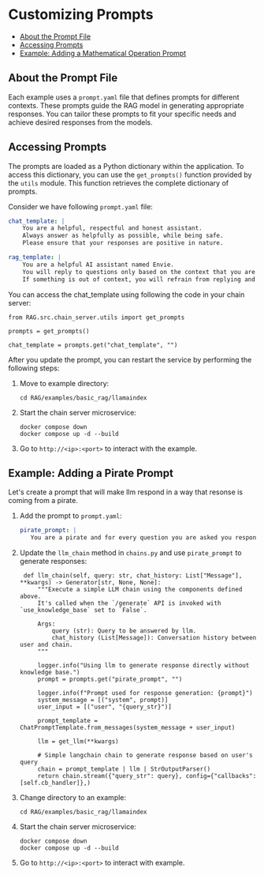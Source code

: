 <!--
  SPDX-FileCopyrightText: Copyright (c) 2023 NVIDIA CORPORATION & AFFILIATES. All rights reserved.
  SPDX-License-Identifier: Apache-2.0
-->

# Customizing Prompts

<!-- TOC -->

* [About the Prompt File](#about-the-prompt-file)
* [Accessing Prompts](#accessing-prompts)
* [Example: Adding a Mathematical Operation Prompt](#example-adding-a-mathematical-operation-prompt)

<!-- /TOC -->

## About the Prompt File

Each example uses a `prompt.yaml` file that defines prompts for different contexts.
These prompts guide the RAG model in generating appropriate responses.
You can tailor these prompts to fit your specific needs and achieve desired responses from the models.

## Accessing Prompts
The prompts are loaded as a Python dictionary within the application.
To access this dictionary, you can use the `get_prompts()` function provided by the `utils` module.
This function retrieves the complete dictionary of prompts.

Consider we have following `prompt.yaml` file:

```yaml
chat_template: |
    You are a helpful, respectful and honest assistant. 
    Always answer as helpfully as possible, while being safe. 
    Please ensure that your responses are positive in nature.

rag_template: |
    You are a helpful AI assistant named Envie. 
    You will reply to questions only based on the context that you are provided. 
    If something is out of context, you will refrain from replying and politely decline to respond to the user.
```

You can access the chat_template using following the code in your chain server:

```python3
from RAG.src.chain_server.utils import get_prompts

prompts = get_prompts()

chat_template = prompts.get("chat_template", "")
```

After you update the prompt, you can restart the service by performing the following steps:

1. Move to example directory:

   ```console
   cd RAG/examples/basic_rag/llamaindex
   ```

2. Start the chain server microservice:

   ```console
   docker compose down
   docker compose up -d --build
   ```

3. Go to `http://<ip>:<port>` to interact with the example.


## Example: Adding a Pirate Prompt

Let's create a prompt that will make llm respond in a way that resonse is coming from a pirate.

1. Add the prompt to `prompt.yaml`:
 
   ```yaml
   pirate_prompt: |
      You are a pirate and for every question you are asked you respond in the same way.
   ```

2. Update the `llm_chain` method in `chains.py` and use `pirate_prompt` to generate responses:

   ```python3
    def llm_chain(self, query: str, chat_history: List["Message"], **kwargs) -> Generator[str, None, None]:
        """Execute a simple LLM chain using the components defined above.
        It's called when the `/generate` API is invoked with `use_knowledge_base` set to `False`.

        Args:
            query (str): Query to be answered by llm.
            chat_history (List[Message]): Conversation history between user and chain.
        """

        logger.info("Using llm to generate response directly without knowledge base.")
        prompt = prompts.get("pirate_prompt", "")

        logger.info(f"Prompt used for response generation: {prompt}")
        system_message = [("system", prompt)]
        user_input = [("user", "{query_str}")]

        prompt_template = ChatPromptTemplate.from_messages(system_message + user_input)

        llm = get_llm(**kwargs)

        # Simple langchain chain to generate response based on user's query
        chain = prompt_template | llm | StrOutputParser()
        return chain.stream({"query_str": query}, config={"callbacks": [self.cb_handler]},)   
   ```

3. Change directory to an example:

   ```console
   cd RAG/examples/basic_rag/llamaindex
   ```

4. Start the chain server microservice:

   ```console
   docker compose down
   docker compose up -d --build
   ```

5. Go to `http://<ip>:<port>` to interact with example.
